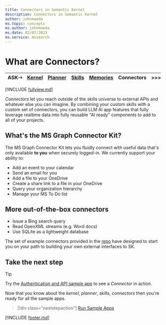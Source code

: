 ```yaml
---
title: Connectors in Semantic Kernel
description: Connectors in Semantic Kernel
author: johnmaeda
ms.topic: concepts
ms.author: johnmaeda
ms.date: 02/07/2023
ms.service: mssearch
---
```


# What are Connectors?

| ASK⇾ | [Kernel](/semantic-kernel/concepts-sk/kernel) | [Planner](/semantic-kernel/concepts-sk/planner) | [Skills](/semantic-kernel/concepts-sk/skills)| [Memories](/semantic-kernel/concepts-sk/memories) | Connectors | >>>|  ⇾GET | 
|---|---|---|---|---|---|---|---|

[!INCLUDE [fullview.md](../includes/fullview.md)]

_Connectors_ let you reach outside of the skills universe to external APIs and whatever else you can imagine. By combining your custom skills with a custom set of connectors, you can build LLM AI app features that fully leverage realtime data into fully reusable "AI ready" components to add to all of your projects. 

## What's the MS Graph Connector Kit?

The MS Graph Connector Kit lets you fluidly connect with useful data that's only available **to you** when securely logged-in. We currently support your ability to:

* Add an event to your calendar
* Send an email for you
* Add a file to your OneDrive
* Create a share link to a file in your OneDrive
* Query your organization hierarchy
* Manage your MS To Do list

## More out-of-the-box connectors

* Issue a Bing search query
* Read OpenXML streams (e.g. Word docs)
* Use SQLite as a lightweight database

The set of example connectors provided in the [repo](https://aka.ms/sk/repo) have designed to start you on your path to building your own external interfaces to SK.

## Take the next step

> [!TIP]
> Try the [Authentication and API sample app](/semantic-kernel/samples/authapi) to see a _Connector_ in action.

Now that you know about the _kernel_, _planner_, _skills_, _connectors_ then you're ready for all the sample apps.

> [!div class="nextstepaction"]
> [Run Sample Apps](/semantic-kernel/samples)

[!INCLUDE [footer.md](../includes/footer.md)]

